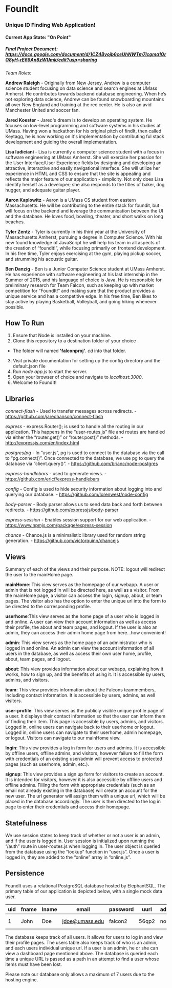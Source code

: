 # FoundIt
### Unique ID Finding Web Application!
#### Current App State: "On Point"
##### Final Project Document: https://docs.google.com/document/d/1CZ4Bvojb6ceUhNWTm7lcgma1OrO8yH-rE66An8zWUmk/edit?usp=sharing
*Team Roles:*

**Andrew Raleigh** -  Originally from New Jersey, Andrew is a computer science student focusing on data science and search engines at UMass Amherst. He contributes towards backend database engineering. When he’s not exploring data science, Andrew can be found snowboarding mountains all over New England and training at the rec center. He is also an avid Manchester United and soccer fan.

**Jared Koester** - Jared's dream is to develop an operating system. He focuses on low-level programming and software systems in his studies at UMass. Having won a hackathon for his original pitch of findIt, then called Keytagg, he is now working on it's implementation by contributing ful stack development and guiding the overall implementation.

**Lisa Iudiciani** - Lisa is currently a computer science student with a focus in software engineering  at UMass Amherst. She will exercise her passion for the User Interface/User Experience fields by designing and developing an attractive, interactive and easily navigational interface. She will utilize her experience in HTML and CSS to ensure that the site is appealing and reflects the major feature of our application - simplicity. Not only does Lisa identify herself as a developer; she also responds to the titles of baker, dog hugger, and adequate guitar player.

**Aaron Kaplowitz** - Aaron is a UMass CS student from eastern Massachusetts.  He will be contributing to the entire stack for foundit, but will focus on the backend and leverage the communication between the UI and the database.  He loves food, bowling, theater, and short walks on long beaches.

**Tyler Zentz** - Tyler is currently in his third year at the University of Massachusetts Amherst, pursuing a degree in Computer Science.  With his new found knowledge of JavaScript he will help his team in all aspects of the creation of “foundit!”, while focusing primarily on frontend development. In his free time, Tyler enjoys exercising at the gym, playing pickup soccer, and strumming his acoustic guitar.

**Ben Danzig** - Ben is a Junior Computer Science student at UMass Amherst. He has experience with software engineering at his last internship in the Summer of 2015, and his language of choice is Java. He is responsible for preliminary research for Team Falcon, such as keeping up with market competition for “FoundIt!” and making sure that the product provides a unique service and has a competitive edge. In his free time, Ben likes to stay active by playing Basketball, Volleyball, and going hiking whenever possible.


## How To Run

1. Ensure that Node is installed on your machine.
2. Clone this repository to a destination folder of your choice
  - The folder will named **'falconproj'**. *cd* into that folder.
3. Visit private documentation for setting up the config directory and the default.json file
4. Run *node app.js* to start the server. 
4. Open your browser of choice and navigate to *localhost:3000*.
5. Welcome to FoundIt!

## Libraries

*connect-flash* - Used to transfer messages across redirects. - https://github.com/jaredhanson/connect-flash

*express* - express.Router(); is used to handle all the routing in our application. This happens in the “user-routes.js” file and routes are handled via either the “router.get()” or “router.post()” methods. - http://expressjs.com/en/index.html

*postgres/pg* - In “user.js”, pg is used to connect to the database via the call to “pg.connect()”. Once connected to the database, we use pg to query the database via “client.query()”. - https://github.com/brianc/node-postgres

*express-handlebars* - used to generate views. - https://github.com/ericf/express-handlebars

*config* - Config is used to hide security information about logging into and querying our database. - https://github.com/lorenwest/node-config

*body-parser* - Body parser allows us to send data back and forth between redirects. - https://github.com/expressjs/body-parser

*express-session* - Enables session support for our web application. - https://www.npmjs.com/package/express-session

*chance* - Chance.js is a minimalistic library used for random string generation. - https://github.com/victorquinn/chancejs

## Views
Summary of each of the views and their purpose.
NOTE: logout will redirect the user to the mainHome page.

**mainHome**: This view serves as the homepage of our webapp. A user or admin that is not logged in will be directed 
here, as well as a visitor. From the mainHome page, a visitor can access the login, signup, about, or team pages. The visitor also has the option to enter the unique url into the form to be directed to the corresponding profile.

**userhome**:This view serves as the home page of a user who is logged in and online. A user can view their account information as well as access their profile, the about and team pages, and logout. If the user is also an admin, they can access their admin home page from here...how convenient!

**admin**: This view serves as the home page of an administrator who is logged in and online. An admin can view the account information of all users in the database, as well as access their own user home, profile, about, team pages, and logout.

**about**: This view provides information about our webapp, explaining how it works, how to sign up, and the benefits of using it. It is accessible by users, admins, and visitors. 

**team**: This view provides information about the Falcons teammembers, including contact information. It is accessible by users, admins, as well visitors. 

**user-profile**: This view serves as the publicly visible unique profile page of a user. It displays their contact information so that the user can inform them of finding their item. This page is accessible by users, admins, and visitors. Logged in, online users can navigate back to their userhome or logout. Logged in, online users can navigate to their userhome, admin homepage, or logout. Visitors can navigate to our mainHome view. 

**login**: This view provides a log in form for users and admins. It is accessible by offline users, offline admins, and visitors, however failure to fill the form with credentials of an existing user/admin will prevent access to protected pages (such as userhome, admin, etc.).

**signup**: This view provides a sign up form for visitors to create an account. It is intended for visitors, however it is also accessible by offline users and offline admins. Filling the form with appropriate credentials (such as an email not already existing in the database) will create an account for the new user. The url generator will assign them with a unique url, which will be placed in the database accordingly. The user is then directed to the log in page to enter their credentials and access their homepage.


## Statefulness

We use session states to keep track of whether or not a user is an admin, and if the user is logged in. User session is initialized upon running the “/auth” route in user-routes.js when logging in. The user object is queried from the database using the “lookup” function in “user.js”. Once a user is logged in, they are added to the “online” array in “online.js”.

## Persistence

FoundIt uses a relational PostgreSQL database hosted by ElephantSQL. The primary table of our application is depicted below, with a single mock data user.

| uid | fname | lname | email | password | uurl | admin | phone |
| --- | ----- | ----- | ----- | -------- | ---- | ----- | ----- |
|1 | John | Doe | jdoe@umass.edu | falcon2 | 56qp2 | no | (413)-545-2222 |

The database keeps track of all users. It allows for users to log in and view their profile pages. The users table also keeps track of who is an admin, and each users individual unique url. If a user is an admin, he or she can view a dashboard page mentioned above. The database is queried each time a unique URL is passed as a path in an attempt to find a user whose items must have been lost.

Please note our database only allows a maximum of 7 users due to the hosting engine.